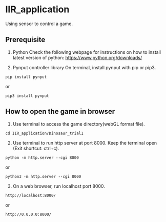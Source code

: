 # IIR_application
Using sensor to control a game.

## Prerequisite
1. Python
Check the following webpage for instructions on how to install latest version of python:
https://www.python.org/downloads/

2. Pynput controller library
On terminal, install pynput with pip or pip3. 
```
pip install pynput
```
or
```
pip3 install pynput
```
## How to open the game in browser
1. Use terminal to access the game directory(webGL format file).
```
cd IIR_application/Dinosaur_trial1
```
2. Use terminal to run http server at port 8000. Keep the terminal open (Exit shortcut: ctrl+c).
```
python -m http.server --cgi 8000
```
or
```
python3 -m http.server --cgi 8000
```
3. On a web browser, run localhost port 8000.
```
http://localhost:8000/
```
or
```
http://0.0.0.0:8000/
```
